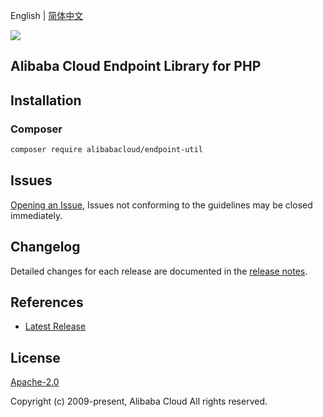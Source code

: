 English | [简体中文](README-CN.md)

![](https://aliyunsdk-pages.alicdn.com/icons/AlibabaCloud.svg)

## Alibaba Cloud Endpoint Library for PHP

## Installation

### Composer

```bash
composer require alibabacloud/endpoint-util
```

## Issues

[Opening an Issue](https://github.com/aliyun/endpoint-util/issues/new), Issues not conforming to the guidelines may be closed immediately.

## Changelog

Detailed changes for each release are documented in the [release notes](./ChangeLog.txt).

## References

* [Latest Release](https://github.com/aliyun/endpoint-util)

## License

[Apache-2.0](http://www.apache.org/licenses/LICENSE-2.0)

Copyright (c) 2009-present, Alibaba Cloud All rights reserved.
